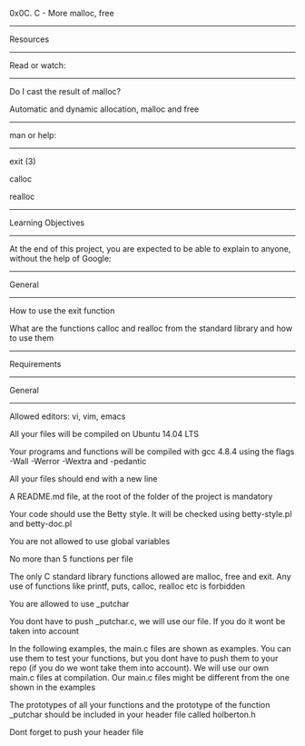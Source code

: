 0x0C. C - More malloc, free
________________________________________________________________________________

Resources
___________________________________________

Read or watch:
___________________________________________

Do I cast the result of malloc?

Automatic and dynamic allocation, malloc and free

____________________________________________
man or help:
____________________________________________

exit (3)

calloc

realloc

________________________________________________________________________________
Learning Objectives
________________________________________________
At the end of this project, you are expected to be able to explain to anyone,
 without the help of Google:

________________________________________________________________________________
General
___________________________________

How to use the exit function

What are the functions calloc and realloc from the standard library and how to
 use them

________________________________________________________________________________
Requirements
________________________________________________________________________________
General
__________________________________
Allowed editors: vi, vim, emacs

All your files will be compiled on Ubuntu 14.04 LTS

Your programs and functions will be compiled with gcc 4.8.4 using the flags
 -Wall -Werror -Wextra and -pedantic

All your files should end with a new line

A README.md file, at the root of the folder of the project is mandatory

Your code should use the Betty style. It will be checked using betty-style.pl
 and betty-doc.pl

You are not allowed to use global variables

No more than 5 functions per file

The only C standard library functions allowed are malloc, free and exit. Any use
 of functions like printf, puts, calloc, realloc etc is forbidden

You are allowed to use _putchar

You dont have to push _putchar.c, we will use our file. If you do it wont be
 taken into account

In the following examples, the main.c files are shown as examples. You can use
 them to test your functions, but you dont have to push them to your repo (if
 you do we wont take them into account). We will use our own main.c files at
 compilation. Our main.c files might be different from the one shown in the
 examples

The prototypes of all your functions and the prototype of the function _putchar
 should be included in your header file called holberton.h

Dont forget to push your header file